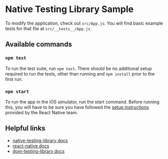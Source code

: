# Native Testing Library Sample

To modify the application, check out `src/App.js`. You will find basic example tests for that file at `src/__tests__/App.js`.

## Available commands

### `npm test`

To run the test suite, run `npm test`. There should be no additional setup required to run the tests, other than running
and `npm install` prior to the first run.

### `npm start`

To run the app in the iOS simulator, run the start command. Before running this, you will have to be sure you have followed
the [setup instructions]() provided by the React Native team.

## Helpful links

- [native-testing-library docs](https://native-testing-library.com/)
- [react-native docs](https://facebook.github.io/react-native/)
- [dom-testing-library docs](https://dom-testing-library.com/)

